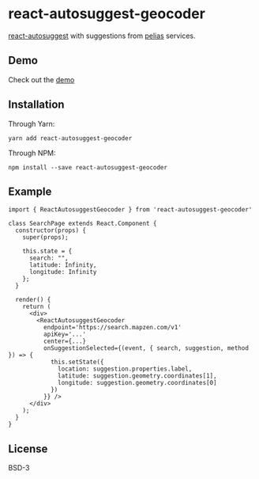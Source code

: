 # react-autosuggest-geocoder

[react-autosuggest](https://github.com/moroshko/react-autosuggest) with suggestions from [pelias](https://github.com/pelias/pelias) services.

## Demo

Check out the [demo](http://abec.github.io/react-autosuggest-geocoder)

## Installation

Through Yarn:

```
yarn add react-autosuggest-geocoder
```

Through NPM:

```
npm install --save react-autosuggest-geocoder
```

## Example

```
import { ReactAutosuggestGeocoder } from 'react-autosuggest-geocoder'

class SearchPage extends React.Component {
  constructor(props) {
    super(props);

    this.state = {
      search: "",
      latitude: Infinity,
      longitude: Infinity
    };
  }

  render() {
    return (
      <div>
        <ReactAutosuggestGeocoder
          endpoint='https://search.mapzen.com/v1'
          apiKey='...'
          center={...}
          onSuggestionSelected={(event, { search, suggestion, method }) => {
            this.setState({
              location: suggestion.properties.label,
              latitude: suggestion.geometry.coordinates[1],
              longitude: suggestion.geometry.coordinates[0]
            })
          }} />
      </div>
    );
  }
}
```

## License

BSD-3

